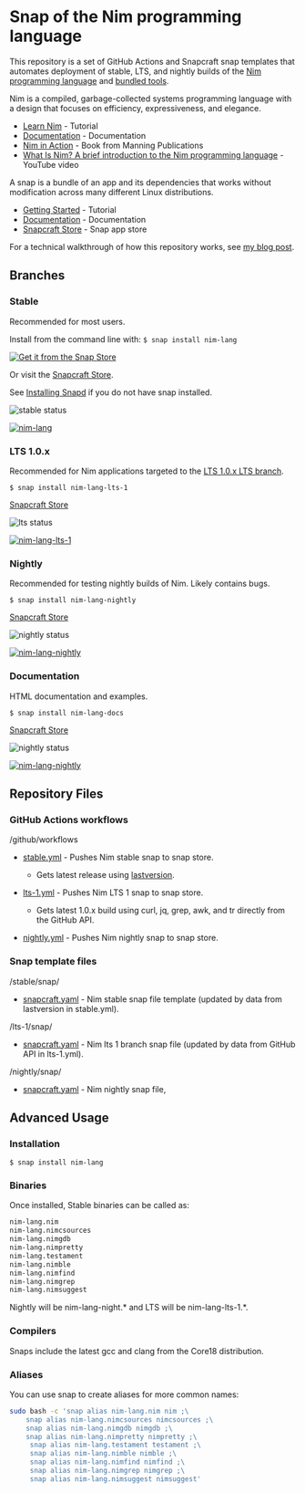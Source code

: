 
# Snap of the Nim programming language

This repository is a set of GitHub Actions and Snapcraft snap templates that automates deployment of stable, LTS, and nightly builds of the [Nim programming language](https://nim-lang.org/) and [bundled tools](https://nim-lang.org/docs/tools.html).

Nim is a compiled, garbage-collected systems programming language with a design that focuses on efficiency, expressiveness, and elegance.

* [Learn Nim](https://nim-lang.org/learn.html) - Tutorial
* [Documentation](https://nim-lang.org/documentation.html) - Documentation
* [Nim in Action](https://www.manning.com/books/nim-in-action) - Book from Manning Publications
* [What Is Nim? A brief introduction to the Nim programming language](https://www.youtube.com/watch?v=nKTLsUF9oyU) - YouTube video

A snap is a bundle of an app and its dependencies that works without modification across many different Linux distributions.

* [Getting Started](https://snapcraft.io/docs/getting-started) - Tutorial
* [Documentation](https://snapcraft.io/docs) - Documentation
* [Snapcraft Store](https://snapcraft.io/store) - Snap app store

For a technical walkthrough of how this repository works, see [my blog post](boxofcables.dev/snaps-for-nim/).

## Branches

### Stable

Recommended for most users.

Install from the command line with: `$ snap install nim-lang`

[![Get it from the Snap Store](https://snapcraft.io/static/images/badges/en/snap-store-black.svg)](https://snapcraft.io/nim-lang)

Or visit the [Snapcraft Store](https://snapcraft.io/nim-lang).

See [Installing Snapd](https://snapcraft.io/docs/installing-snapd) if you do not have snap installed.

![stable status](https://github.com/sirredbeard/nim_lang_snap/workflows/stable/badge.svg)

[![nim-lang](https://snapcraft.io/nim-lang/badge.svg)](https://snapcraft.io/nim-lang)

### LTS 1.0.x

Recommended for Nim applications targeted to the [LTS 1.0.x LTS branch](https://nim-lang.org/blog/2019/09/23/version-100-released.html).

`$ snap install nim-lang-lts-1`

[Snapcraft Store](https://snapcraft.io/nim-lang-lts-1)

![lts status](https://github.com/sirredbeard/nim_lang_snap/workflows/lts-1/badge.svg)

[![nim-lang-lts-1](https://snapcraft.io/nim-lang-lts-1/badge.svg)](https://snapcraft.io/nim-lang-lts-1)

### Nightly

Recommended for testing nightly builds of Nim. Likely contains bugs.

`$ snap install nim-lang-nightly`

[Snapcraft Store](https://snapcraft.io/nim-lang-nightly)

![nightly status](https://github.com/sirredbeard/nim_lang_snap/workflows/nightly/badge.svg)

[![nim-lang-nightly](https://snapcraft.io/nim-lang-nightly/badge.svg)](https://snapcraft.io/nim-lang-nightly)

### Documentation

HTML documentation and examples.

`$ snap install nim-lang-docs`

[Snapcraft Store](https://snapcraft.io/nim-lang-docs)

![nightly status](https://github.com/sirredbeard/nim_lang_snap/workflows/docs/badge.svg)

[![nim-lang-nightly](https://snapcraft.io/nim-lang-docs/badge.svg)](https://snapcraft.io/nim-lang-docs)

## Repository Files

### GitHub Actions workflows

/github/workflows

* [stable.yml](https://github.com/sirredbeard/nim_lang_snap/tree/master/.github/workflows) - Pushes Nim stable  snap to snap store.

  * Gets latest release using [lastversion](https://github.com/dvershinin/lastversion).

* [lts-1.yml](https://github.com/sirredbeard/nim_lang_snap/tree/master/.github/workflows) - Pushes Nim LTS 1 snap to snap store.

  * Gets latest 1.0.x build using curl, jq, grep, awk, and tr directly from the GitHub API.

* [nightly.yml](https://github.com/sirredbeard/nim_lang_snap/blob/master/.github/workflows/nightly.yml) - Pushes Nim nightly snap to snap store.

### Snap template files

/stable/snap/

* [snapcraft.yaml](https://github.com/sirredbeard/nim_lang_snap/blob/master/stable/snap/snapcraft.yaml) - Nim stable snap file template (updated by data from lastversion in stable.yml).

/lts-1/snap/

* [snapcraft.yaml](https://github.com/sirredbeard/nim_lang_snap/blob/master/lts-1/snap/snapcraft.yaml) - Nim lts 1 branch snap file (updated by data from GitHub API in lts-1.yml).

/nightly/snap/

* [snapcraft.yaml](https://github.com/sirredbeard/nim_lang_snap/blob/master/nightly/snap/snapcraft.yaml) - Nim nightly snap file,

## Advanced Usage

### Installation

`$ snap install nim-lang`

### Binaries

Once installed, Stable binaries can be called as:

```bash
nim-lang.nim
nim-lang.nimcsources
nim-lang.nimgdb
nim-lang.nimpretty
nim-lang.testament
nim-lang.nimble
nim-lang.nimfind
nim-lang.nimgrep
nim-lang.nimsuggest
```

Nightly will be nim-lang-night.* and LTS will be nim-lang-lts-1.*.

### Compilers

Snaps include the latest gcc and clang from the Core18 distribution.

### Aliases

You can use snap to create aliases for more common names:

```bash
sudo bash -c 'snap alias nim-lang.nim nim ;\
    snap alias nim-lang.nimcsources nimcsources ;\
    snap alias nim-lang.nimgdb nimgdb ;\
    snap alias nim-lang.nimpretty nimpretty ;\
     snap alias nim-lang.testament testament ;\
     snap alias nim-lang.nimble nimble ;\
     snap alias nim-lang.nimfind nimfind ;\
     snap alias nim-lang.nimgrep nimgrep ;\
     snap alias nim-lang.nimsuggest nimsuggest'
```
